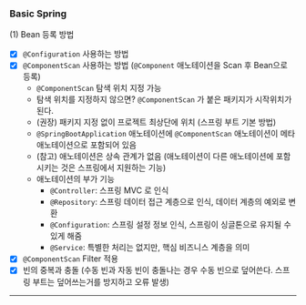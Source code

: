 ### Basic Spring      

(1) Bean 등록 방법     
- [x] ```@Configuration``` 사용하는 방법
- [x] ```@ComponentScan``` 사용하는 방법 (```@Component``` 애노테이션을 Scan 후 Bean으로 등록)
   * ```@ComponentScan``` 탐색 위치 지정 가능
   * 탐색 위치를 지정하지 않으면? ```@ComponentScan``` 가 붙은 패키지가 시작위치가 된다.
   * (권장) 패키지 지정 없이 프로젝트 최상단에 위치 (스프링 부트 기본 방법)
   * ```@SpringBootApplication``` 애노테이션에 ```@ComponentScan``` 애노테이션이 메타 애노테이션으로 포함되어 있음
   * (참고) 애노테이션은 상속 관계가 없음 (애노테이션이 다른 애노테이션에 포함 시키는 것은 스프링에서 지원하는 기능)
   * 애노테이션의 부가 기능
     * ```@Controller```: 스프링 MVC 로 인식
     * ```@Repository```: 스프링 데이터 접근 계층으로 인식, 데이터 계층의 예외로 변환
     * ```@Configuration```: 스프링 설정 정보 인식, 스프링이 싱글톤으로 유지될 수 있게 해줌
     * ```@Service```: 특별한 처리는 없지만, 핵심 비즈니스 계층을 의미
- [x] ```@ComponentScan``` Filter 적용
- [x] 빈의 중복과 충돌 (수동 빈과 자동 빈이 충돌나는 경우 수동 빈으로 덮어쓴다. 스프링 부트는 덮어쓰는거를 방지하고 오류 발생)

---
